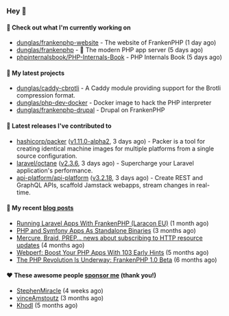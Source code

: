 ### Hey 👋

#### 👷 Check out what I'm currently working on

- [dunglas/frankenphp-website](https://github.com/dunglas/frankenphp-website) - The website of FrankenPHP (1 day ago)
- [dunglas/frankenphp](https://github.com/dunglas/frankenphp) - 🧟 The modern PHP app server (5 days ago)
- [phpinternalsbook/PHP-Internals-Book](https://github.com/phpinternalsbook/PHP-Internals-Book) - PHP Internals Book (5 days ago)

#### 🌱 My latest projects

- [dunglas/caddy-cbrotli](https://github.com/dunglas/caddy-cbrotli) - A Caddy module providing support for the Brotli compression format.
- [dunglas/php-dev-docker](https://github.com/dunglas/php-dev-docker) - Docker image to hack the PHP interpreter
- [dunglas/frankenphp-drupal](https://github.com/dunglas/frankenphp-drupal) - Drupal on FrankenPHP

#### 🔭 Latest releases I've contributed to

- [hashicorp/packer](https://github.com/hashicorp/packer) ([v1.11.0-alpha2](https://github.com/hashicorp/packer/releases/tag/v1.11.0-alpha2), 3 days ago) - Packer is a tool for creating identical machine images for multiple platforms from a single source configuration.
- [laravel/octane](https://github.com/laravel/octane) ([v2.3.6](https://github.com/laravel/octane/releases/tag/v2.3.6), 3 days ago) - Supercharge your Laravel application&#39;s performance.
- [api-platform/api-platform](https://github.com/api-platform/api-platform) ([v3.2.18](https://github.com/api-platform/api-platform/releases/tag/v3.2.18), 3 days ago) - Create REST and GraphQL APIs, scaffold Jamstack webapps, stream changes in real-time.

#### 📜 My recent [blog posts](https://dunglas.fr)

- [Running Laravel Apps With FrankenPHP (Laracon EU)](https://dunglas.dev/2024/02/running-laravel-apps-with-frankenphp-laracon-eu/) (1 month ago)
- [PHP and Symfony Apps As Standalone Binaries](https://dunglas.dev/2023/12/php-and-symfony-apps-as-standalone-binaries/) (3 months ago)
- [Mercure, Braid, PREP… news about subscribing to HTTP resource updates](https://dunglas.dev/2023/11/mercure-braid-prep-news-about-subscribing-to-http-resource-updates/) (4 months ago)
- [Webperf: Boost Your PHP Apps With 103 Early Hints](https://dunglas.dev/2023/10/webperf-boost-your-php-apps-with-103-early-hints/) (5 months ago)
- [The PHP Revolution Is Underway: FrankenPHP 1.0 Beta](https://dunglas.dev/2023/09/the-php-revolution-is-underway-frankenphp-1-0-beta/) (6 months ago)

#### ❤️ These awesome people [sponsor me](https://github.com/sponsors/dunglas) (thank you!)

- [StephenMiracle](https://github.com/StephenMiracle) (4 weeks ago)
- [vinceAmstoutz](https://github.com/vinceAmstoutz) (3 months ago)
- [Khodl](https://github.com/Khodl) (5 months ago)

